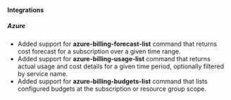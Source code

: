 
#### Integrations

##### Azure

- Added support for **azure-billing-forecast-list** command that returns cost forecast for a subscription over a given time range.
- Added support for **azure-billing-usage-list** command that returns actual usage and cost details for a given time period, optionally filtered by service name.
- Added support for **azure-billing-budgets-list** command that lists configured budgets at the subscription or resource group scope.
